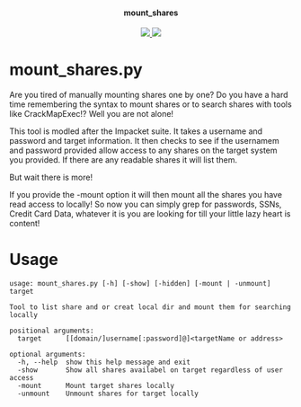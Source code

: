<h4 align="center">mount_shares</h4>
<p align="center">
  <a href="https://twitter.com/sho_luv">
    <img src="https://img.shields.io/badge/Twitter-%40sho_luv-blue.svg">
    <img src="https://img.shields.io/badge/python-3+-blue.svg">
  </a>
</p>

# mount_shares.py
Are you tired of manually mounting shares one by one? Do you have a hard time remembering the syntax to mount shares or to search shares with tools like CrackMapExec!? 
Well you are not alone!

This tool is modled after the Impacket suite. It takes a username and password and target information. It then checks to see if the usernamem and password provided allow 
access to any shares on the target system you provided. If there are any readable shares it will list them. 

But wait there is more!

If you provide the -mount option it will then mount all the shares you have read access to locally! So now you can simply grep for passwords, SSNs, Credit Card Data, 
whatever it is you are looking for till your little lazy heart is content! 

# Usage
``` 
usage: mount_shares.py [-h] [-show] [-hidden] [-mount | -unmount] target

Tool to list share and or creat local dir and mount them for searching locally

positional arguments:
  target      [[domain/]username[:password]@]<targetName or address>

optional arguments:
  -h, --help  show this help message and exit
  -show       Show all shares availabel on target regardless of user access
  -mount      Mount target shares locally
  -unmount    Unmount shares for target locally
```
